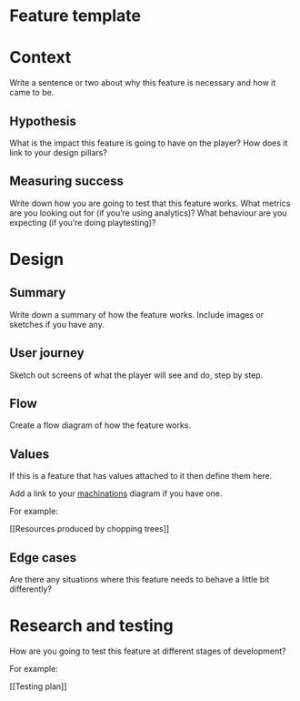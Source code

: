 # Feature template

# Context

Write a sentence or two about why this feature is necessary and how it came to be.

## Hypothesis

What is the impact this feature is going to have on the player? How does it link to your design pillars?

## Measuring success

Write down how you are going to test that this feature works. What metrics are you looking out for (if you’re using analytics)? What behaviour are you expecting (if you’re doing playtesting)?

# Design

## Summary

Write down a summary of how the feature works. Include images or sketches if you have any.

## User journey

Sketch out screens of what the player will see and do, step by step.

## Flow

Create a flow diagram of how the feature works.

## Values

If this is a feature that has values attached to it then define them here.

Add a link to your [machinations](https://machinations.io/) diagram if you have one.

For example:

[[Resources produced by chopping trees]]

## Edge cases

Are there any situations where this feature needs to behave a little bit differently?

# Research and testing

How are you going to test this feature at different stages of development?

For example:

[[Testing plan]]